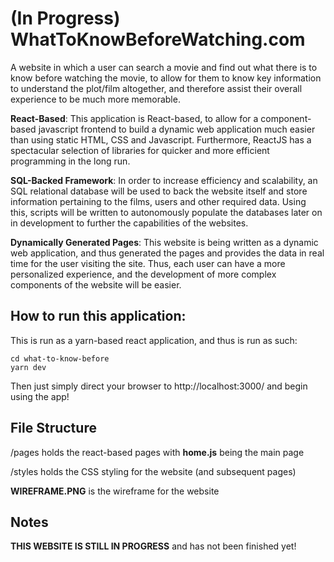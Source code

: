 # (In Progress) WhatToKnowBeforeWatching.com

A website in which a user can search a movie and find out what there is to know before watching the movie, to allow for them to know key information to understand the plot/film altogether, and therefore assist their overall experience to be much more memorable.

**React-Based**: This application is React-based, to allow for a component-based javascript frontend to build a dynamic web application much easier than using static HTML, CSS and Javascript. Furthermore, ReactJS has a spectacular selection of libraries for quicker and more efficient programming in the long run.

**SQL-Backed Framework**: In order to increase efficiency and scalability, an SQL relational database will be used to back the website itself and store information pertaining to the films, users and other required data. Using this, scripts will be written to autonomously populate the databases later on in development to further the capabilities of the websites.

**Dynamically Generated Pages**: This website is being written as a dynamic web application, and thus generated the pages and provides the data in real time for the user visiting the site. Thus, each user can have a more personalized experience, and the development of more complex components of the website will be easier.

## How to run this application:

This is run as a yarn-based react application, and thus is run as such:
```
cd what-to-know-before
yarn dev
```
Then just simply direct your browser to http://localhost:3000/ and begin using the app!

## File Structure

/pages holds the react-based pages with **home.js** being the main page

/styles holds the CSS styling for the website (and subsequent pages)

**WIREFRAME.PNG** is the wireframe for the website

## Notes

**THIS WEBSITE IS STILL IN PROGRESS** and has not been finished yet!
